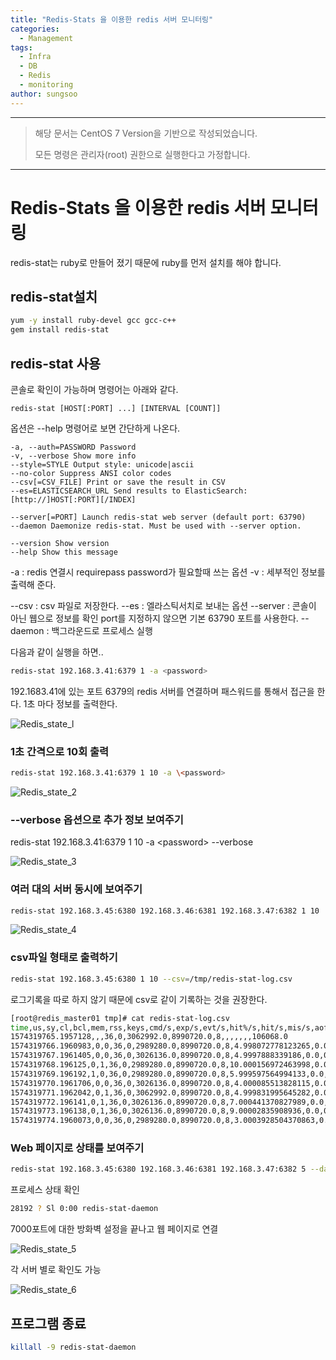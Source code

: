 ```yaml
---
title: "Redis-Stats 을 이용한 redis 서버 모니터링"
categories:
  - Management
tags:
  - Infra
  - DB
  - Redis 
  - monitoring
author: sungsoo
---
```


***

> 해당 문서는 CentOS 7 Version을 기반으로 작성되었습니다.
>
> 모든 명령은 관리자(root) 권한으로 실행한다고 가정합니다.

***

# Redis-Stats 을 이용한 redis 서버 모니터링

redis-stat는 ruby로 만들어 졌기 때문에 ruby를 먼저 설치를 해야 합니다.


## redis-stat설치
 
```bash
yum -y install ruby-devel gcc gcc-c++  
gem install redis-stat
```
  

## redis-stat 사용

  
콘솔로 확인이 가능하며 명령어는 아래와 같다.
```
redis-stat [HOST[:PORT] ...] [INTERVAL [COUNT]]
```
옵션은 --help 명령어로 보면 간단하게 나온다.
```
-a, --auth=PASSWORD Password  
-v, --verbose Show more info  
--style=STYLE Output style: unicode|ascii  
--no-color Suppress ANSI color codes  
--csv[=CSV_FILE] Print or save the result in CSV  
--es=ELASTICSEARCH_URL Send results to ElasticSearch: [http://]HOST[:PORT][/INDEX]  
  
--server[=PORT] Launch redis-stat web server (default port: 63790)  
--daemon Daemonize redis-stat. Must be used with --server option.  
  
--version Show version  
--help Show this message
```
-a : redis 연결시 requirepass password가 필요할때 쓰는 옵션
-v : 세부적인 정보를 출력해 준다.

--csv : csv 파일로 저장한다.
--es : 엘라스틱서치로 보내는 옵션
--server : 콘솔이 아닌 웹으로 정보를 확인 port를 지정하지 않으면 기본 63790 포트를 사용한다.
--daemon : 백그라운드로 프로세스 실행


다음과 같이 실행을 하면..
```bash
redis-stat 192.168.3.41:6379 1 -a <password>
```
  

192.1683.41에 있는 포트 6379의 redis 서버를 연결하며 패스워드를 통해서 접근을 한다. 1초 마다 정보를 출력한다.

  
![Redis_state_l](/images/2019-11-21-Redis_Stats/Inkedredis_stat1.jpg)

  

### 1초 간격으로 10회 출력
```bash
redis-stat 192.168.3.41:6379 1 10 -a \<password>
 ```

![Redis_state_2](/images/2019-11-21-Redis_Stats/Inkedredis_stat2.jpg)

  
  

### --verbose 옵션으로 추가 정보 보여주기

redis-stat 192.168.3.41:6379 1 10 -a \<password> --verbose

![Redis_state_3](/images/2019-11-21-Redis_Stats/Inkedredis_stat3.jpg)

### 여러 대의 서버 동시에 보여주기

  
```bash
redis-stat 192.168.3.45:6380 192.168.3.46:6381 192.168.3.47:6382 1 10
```
  
![Redis_state_4](/images/2019-11-21-Redis_Stats/redis_stat4.png)  

### csv파일 형태로 출력하기
```bash
redis-stat 192.168.3.45:6380 1 10 --csv=/tmp/redis-stat-log.csv
```
로그기록을 따로 하지 않기 때문에 csv로 같이 기록하는 것을 권장한다.

```bash
[root@redis_master01 tmp]# cat redis-stat-log.csv  
time,us,sy,cl,bcl,mem,rss,keys,cmd/s,exp/s,evt/s,hit%/s,hit/s,mis/s,aofcs  
1574319765.1957128,,,36,0,3062992.0,8990720.0,8,,,,,,,106068.0  
1574319766.1960983,0,0,36,0,2989280.0,8990720.0,8,4.998072778123265,0.0,0.0,100.0,1.999229111249306,0.0,106068.0  
1574319767.1961405,0,0,36,0,3026136.0,8990720.0,8,4.9997888339186,0.0,0.0,100.0,1.9999155335674397,0.0,106068.0  
1574319768.196125,0,1,36,0,2989280.0,8990720.0,8,10.000156972463998,0.0,0.0,100.0,7.000109880724798,0.0,106068.0  
1574319769.196192,1,0,36,0,2989280.0,8990720.0,8,5.999597564994133,0.0,0.0,100.0,2.9997987824970664,0.0,106068.0  
1574319770.1961706,0,0,36,0,3026136.0,8990720.0,8,4.000085513828115,0.0,0.0,100.0,1.0000213784570287,0.0,106068.0  
1574319771.1962042,0,1,36,0,3062992.0,8990720.0,8,4.999831995645282,0.0,0.0,,0.0,0.0,106068.0  
1574319772.196141,0,1,36,0,3026136.0,8990720.0,8,7.000441370827989,0.0,0.0,100.0,1.000063052975427,0.0,106068.0  
1574319773.196138,0,1,36,0,3026136.0,8990720.0,8,9.00002835908936,0.0,0.0,100.0,6.000018906059573,0.0,106068.0  
1574319774.1960073,0,0,36,0,2989280.0,8990720.0,8,3.0003928504370863,0.0,0.0,,0.0,0.0,106068.0  
``` 

  
  
  

### Web 페이지로 상태를 보여주기

  
```bash
redis-stat 192.168.3.45:6380 192.168.3.46:6381 192.168.3.47:6382 5 --daemon --server=7000
```
  

프로세스 상태 확인
```bash
28192 ? Sl 0:00 redis-stat-daemon
```
  
  

7000포트에 대한 방화벽 설정을 끝나고 웹 페이지로 연결

![Redis_state_5](/images/2019-11-21-Redis_Stats/redis_stat5.png)


각 서버 별로 확인도 가능

![Redis_state_6](/images/2019-11-21-Redis_Stats/redis_stat6.png)


## 프로그램 종료
```bash
killall -9 redis-stat-daemon


